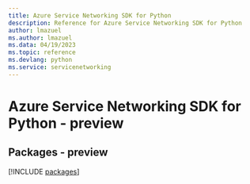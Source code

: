 ```yaml
---
title: Azure Service Networking SDK for Python
description: Reference for Azure Service Networking SDK for Python
author: lmazuel
ms.author: lmazuel
ms.data: 04/19/2023
ms.topic: reference
ms.devlang: python
ms.service: servicenetworking
---
```

# Azure Service Networking SDK for Python - preview
## Packages - preview
[!INCLUDE [packages](service-networking-index.md)]